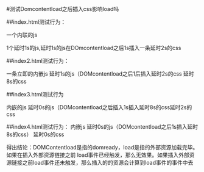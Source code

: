 #测试Domcontentload之后插入css影响load吗

##index.html测试行为：

一个内联的js

1个延时1s的js,延时1s的js在DOmcontentload之后1s插入一条延时2s的css

##index2.html测试行为：

一条立即的内嵌js
延时1s的js（DOMcontentload之后1后插入延时2s的css
延时8s的css

##index3.html测试行为

内嵌的js
延时0s的js（DOMcontentload之后插入1s插入延时8s的css延时2s的css

##index4.html测试行为：
内嵌js
延时0s的js（DOMcontentload之后1s插入延时8s的css）
延时0s的css

得出结论：DOMContentload是指的domready，load是指的外部资源加载完毕。如果在插入外部资源链接之前 load事件已经触发，那么无效果。如果插入外部资源链接之前load事件还未触发，那么插入的的资源会计算到load事件的事件中去